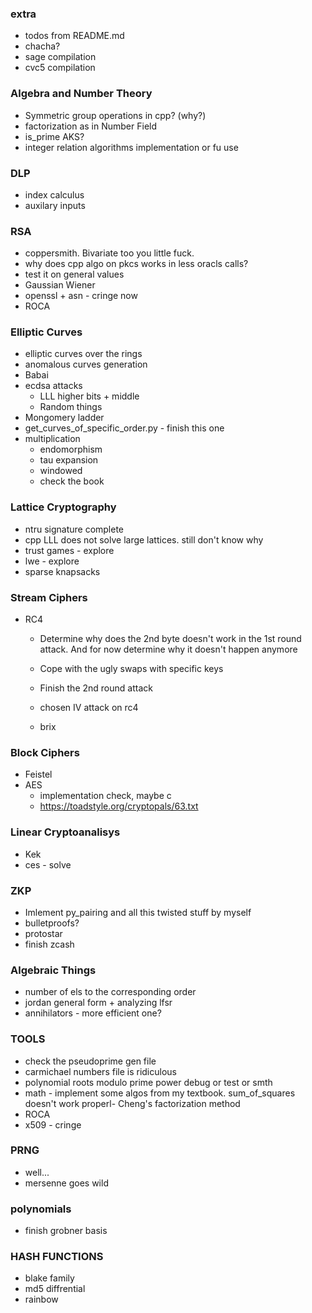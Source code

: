 ### extra
- todos from README.md
- chacha?
- sage compilation 
- cvc5 compilation

### Algebra and Number Theory
- Symmetric group operations in cpp? (why?)
- factorization as in Number Field
- is_prime AKS?
- integer relation algorithms implementation or fu use

### DLP
- index calculus
- auxilary inputs

### RSA
- coppersmith. Bivariate too you little fuck.
- why does cpp algo on pkcs works in less oracls calls?
- test it on general values
- Gaussian Wiener
- openssl + asn - cringe now
- ROCA

### Elliptic Curves
- elliptic curves over the rings
- anomalous curves generation
- Babai
- ecdsa attacks
    - LLL higher bits + middle
    - Random things
- Mongomery ladder
- get_curves_of_specific_order.py - finish this one
- multiplication
    - endomorphism
    - tau expansion
    - windowed
    - check the book

### Lattice Cryptography
- ntru signature complete
- cpp LLL does not solve large lattices. still don't know why
- trust games - explore
- lwe - explore
- sparse knapsacks

### Stream Ciphers
- RC4
    - Determine why does the 2nd byte doesn't work in the 1st round attack. And for now determine why it doesn't happen anymore
    - Cope with the ugly swaps with specific keys
    - Finish the 2nd round attack
    - chosen IV attack on rc4

    - brix

### Block Ciphers
- Feistel
- AES
    - implementation check, maybe c
    - https://toadstyle.org/cryptopals/63.txt

### Linear Cryptoanalisys
- Kek
- ces - solve

### ZKP
- Imlement py_pairing and all this twisted stuff by myself
- bulletproofs?
- protostar
- finish zcash

### Algebraic Things
- number of els to the corresponding order
- jordan general form + analyzing lfsr
- annihilators - more efficient one?

### TOOLS
- check the pseudoprime gen file
- carmichael numbers file is ridiculous
- polynomial roots modulo prime power debug or test or smth
- math - implement some algos from my textbook. sum_of_squares doesn't work properl- Cheng's factorization method
- ROCA
- x509 - cringe

### PRNG
- well...
- mersenne goes wild

### polynomials
- finish grobner basis

### HASH FUNCTIONS 
- blake family
- md5 diffrential
- rainbow
